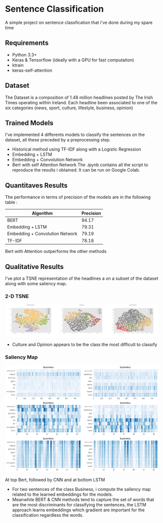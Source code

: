 # Sentence Classification
A simple project on sentence classfication that i've done during my spare time

## Requirements

  * Python 3.3+ 
  * Keras & Tensorflow (ideally with a GPU for fast computation)
  * ktrain
  * keras-self-attention

## Dataset
The Dataset is a composition of 1.48 million headlines posted by The Irish Times operating within Ireland.
Each headline been associated to one of the six categories (news, sport, culture, lifestyle, business, opinion)

## Trained Models
I've implemented 4 differents models to classify the sentences on the dataset, all these preceded by a preprocessing step.

  * Historical method using TF-IDF along with a Logistic Regression
  * Embedding + LSTM 
  * Embedding + Convolution Network
  * Bert with self Attention Network
The .ipynb contains all the script to reproduce the results i obtained. It can be run on Google Colab. 

## Quantitaves Results
The performance in terms of precision of the models are in the following table : 

| Algorithm  | Precision |
| ------------- | ------------- | 
| BERT | 94.17 |
| Embedding + LSTM  | 79.31 | 
| Embedding + Convolution Network | 79.19 |
| TF-IDF | 78.18 | 

Bert with Attention outperforms the other methods

## Qualitative Results

I've plot a TSNE representation of the headlines a on a subset of the dataset along with some saliency map.

### 2-D TSNE

<p align="center">
  <img src="img/tsne.png">
</p>

* Culture and Opinion appears to be the class the most difficult to classify
### Saliency Map

<p align="center">
  <img src="img/saliency.png">
</p>
At top Bert, followed by CNN and at bottom LSTM

* For two sentences of the class Business, i compute the saliency map related to the learned embeddings for the models. 
* Meanwhile BERT & CNN methods tend to capture the set of words that are the most discriminants for classifying the sentences, the LSTM approach learns embeddings which gradient are important for the classification regardless the words.
